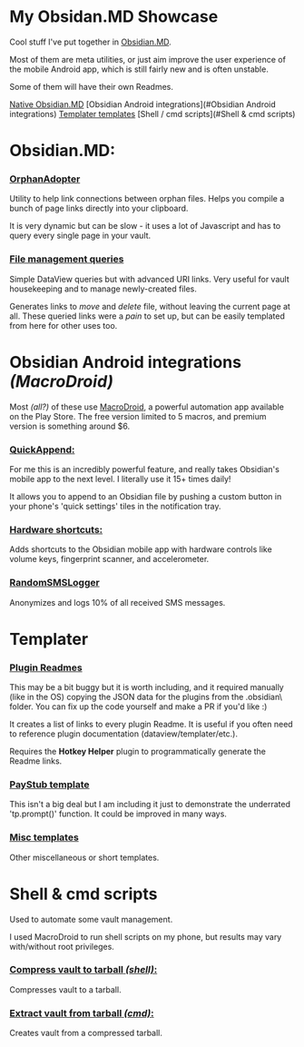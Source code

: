 # My Obsidan.MD Showcase

Cool stuff I've put together in [Obsidian.MD](https://obsidian.md).

Most of them are meta utilities, or just aim improve the user experience of the mobile Android app, which is still fairly new and is often unstable.

Some of them will have their own Readmes.


[Native Obsidian.MD](#Obsidian.MD)
[Obsidian Android integrations](#Obsidian Android integrations)
[Templater templates](#Templater)
[Shell / cmd scripts](#Shell & cmd scripts)


# Obsidian.MD:

### [**OrphanAdopter**](/OrphanAdopter/)
Utility to help link connections between orphan files. Helps you compile a bunch of page links directly into your clipboard.

It is very dynamic but can be slow - it uses a lot of Javascript and has to query every single page in your vault.

### [**File management queries**](/FileManagementQueries/)
Simple DataView queries but with advanced URI links. Very useful for vault housekeeping and to manage newly-created files.

Generates links to *move* and *delete* file, without leaving the current page at all. These queried links were a *pain* to set up, but can be easily templated from here for other uses too.



# **Obsidian Android integrations** *(MacroDroid)*

Most *(all?)* of these use [MacroDroid](https://play.google.com/store/apps/details?id=com.arlosoft.macrodroid&hl=en_US&gl=US), a powerful automation app available on the Play Store. The free version limited to 5 macros, and premium version is something around $6.


### [**QuickAppend:**](/QuickAppend/)
For me this is an incredibly powerful feature, and really takes Obsidian's mobile app to the next level. I literally use it 15+ times daily!

It allows you to append to an Obsidian file by pushing a custom button in your phone's 'quick settings' tiles in the notification tray. 

### [**Hardware shortcuts:**](/AndroidHardwareShortcuts/)
Adds shortcuts to the Obsidian mobile app with hardware controls like volume keys, fingerprint scanner, and accelerometer.

### **[RandomSMSLogger](/RandomSMSLogger/)**
Anonymizes and logs 10% of all received SMS messages.


# Templater

### [Plugin Readmes](Templater/PluginReadmes/)

This may be a bit buggy but it is worth including, and it required manually (like in the OS) copying the JSON data for the plugins from the \.obsidian\ folder. You can fix up the code yourself and make a PR if you'd like :)

It creates a list of links to every plugin Readme. It is useful if you often need to reference plugin documentation (dataview/templater/etc.).

Requires the **Hotkey Helper** plugin to programmatically generate the Readme links.


### [PayStub template](Templater/PayStubTemplate/)

This isn't a big deal but I am including it just to demonstrate the underrated 'tp.prompt()' function. It could be improved in many ways.


### [Misc templates](/Templater/Misc)

Other miscellaneous or short templates.


# **Shell & cmd scripts**

Used to automate some vault management.

I used MacroDroid to run shell scripts on my phone, but results may vary with/without root privileges.

### [**Compress vault to tarball** *(shell)*:](/Bat-ShellScripts/)
Compresses vault to a tarball.

### [**Extract vault from tarball** *(cmd)*:](/Bat-ShellScripts/)
Creates vault from a compressed tarball.


